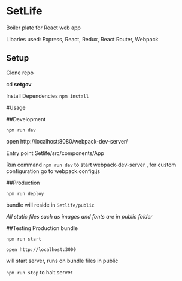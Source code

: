 # SetLife

Boiler plate for React web app

Libaries used: Express, React, Redux, React Router, Webpack


## Setup

Clone repo

cd **setgov**

Install Dependencies `npm install` 

#Usage

##Development

`npm run dev`

open http://localhost:8080/webpack-dev-server/

Entry point Setlife/src/components/App

Run command `npm run dev` to start webpack-dev-server , for custom configuration go to webpack.config.js

##Production

`npm run deploy`

bundle will reside in `Setlife/public` 

*All static files such as images and fonts are in public folder*

##Testing Production bundle 

`npm run start`

`open http://localhost:3000`

will start server, runs on bundle files in public

`npm run stop` to halt server 



